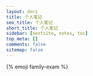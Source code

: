 ```yaml
---
layout: docs
title: 个人笔记
seo_title: 个人笔记
short_title: 个人笔记
sidebar: [nextsite, notes, toc]
top_meta: []
comments: false
sitemap: false
---
```


<p class="p center logo ultra" style="margin-bottom: -50px;">{% emoji family-exam %}</p>
